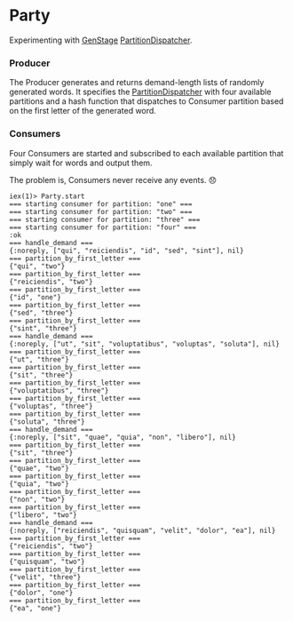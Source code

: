 # Party

Experimenting with [GenStage](https://hexdocs.pm/gen_stage/Experimental.GenStage.html) [PartitionDispatcher](https://github.com/elixir-lang/gen_stage/blob/16337b94d16a21781658c562ac96221886e50194/lib/gen_stage/partition_dispatcher.ex).

### Producer

The Producer generates and returns demand-length lists of randomly generated words. It specifies the [PartitionDispatcher](https://github.com/elixir-lang/gen_stage/blob/16337b94d16a21781658c562ac96221886e50194/lib/gen_stage/partition_dispatcher.ex) with four available partitions and a hash function that dispatches to Consumer partition based on the first letter of the generated word.

### Consumers

Four Consumers are started and subscribed to each available partition that simply wait for words and output them.

The problem is, Consumers never receive any events. 😞

```
iex(1)> Party.start
=== starting consumer for partition: "one" ===
=== starting consumer for partition: "two" ===
=== starting consumer for partition: "three" ===
=== starting consumer for partition: "four" ===
:ok
=== handle_demand ===
{:noreply, ["qui", "reiciendis", "id", "sed", "sint"], nil}
=== partition_by_first_letter ===
{"qui", "two"}
=== partition_by_first_letter ===
{"reiciendis", "two"}
=== partition_by_first_letter ===
{"id", "one"}
=== partition_by_first_letter ===
{"sed", "three"}
=== partition_by_first_letter ===
{"sint", "three"}
=== handle_demand ===
{:noreply, ["ut", "sit", "voluptatibus", "voluptas", "soluta"], nil}
=== partition_by_first_letter ===
{"ut", "three"}
=== partition_by_first_letter ===
{"sit", "three"}
=== partition_by_first_letter ===
{"voluptatibus", "three"}
=== partition_by_first_letter ===
{"voluptas", "three"}
=== partition_by_first_letter ===
{"soluta", "three"}
=== handle_demand ===
{:noreply, ["sit", "quae", "quia", "non", "libero"], nil}
=== partition_by_first_letter ===
{"sit", "three"}
=== partition_by_first_letter ===
{"quae", "two"}
=== partition_by_first_letter ===
{"quia", "two"}
=== partition_by_first_letter ===
{"non", "two"}
=== partition_by_first_letter ===
{"libero", "two"}
=== handle_demand ===
{:noreply, ["reiciendis", "quisquam", "velit", "dolor", "ea"], nil}
=== partition_by_first_letter ===
{"reiciendis", "two"}
=== partition_by_first_letter ===
{"quisquam", "two"}
=== partition_by_first_letter ===
{"velit", "three"}
=== partition_by_first_letter ===
{"dolor", "one"}
=== partition_by_first_letter ===
{"ea", "one"}
```
